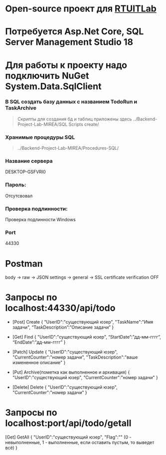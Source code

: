 # Open-source проект для [RTUITLab](https://vk.com/rtuitlab)
# Потребуется Asp.Net Core, SQL Server Management Studio 18
# Для работы к проекту надо подключить NuGet System.Data.SqlClient
### В SQL создать базу данных с названием TodoRun и TaskArchive
> Скрипты для создания бд и таблиц приложены здесь
../Backend-Project-Lab-MIREA/SQL Scripts create/
### Хранимые процедуры SQL
> ../Backend-Project-Lab-MIREA/Procedures-SQL/
### Название сервера
DESKTOP-GSFVRI0
### Пароль:
Отсутсвовал
### Проверка подлинности: 
Проверка подлинности Windows
### Port
44330
# Postman
body -> raw -> JSON
settings -> general -> SSL certificate verification OFF
# Запросы по localhost:44330/api/todo
- [Post] Create 
{
"UserID":"существующий юзер",
"TaskName":"Имя задачи",
“TaskDescription”:”Описание задачи”
}
- [Get] Find 
{
"UserID":"существующий юзер",
“StartDate”:”дд-мм-гггг”,
“EndDate”:”дд-мм-гггг”
}

- [Patch] Update 
{
"UserID":"существующий юзер",
"CurrentCounter":"номер задачи",
"TaskDescription":"ваше измененное описание"
}

- [Put] Archive(пометка как выполненное и архивация) 
{
"UserID":"существующий юзер",
"CurrentCounter":"номер задачи"
}

- [Delete] Delete 
{
"UserID":"существующий юзер",
"CurrentCounter":"номер задачи"
}

# Запросы по localhost:port/api/todo/getall
[Get] GetAll 
{
"UserID":"существующий юзер",
"Flag":""  (0 - невыполненные, 1 - выполненные, если оставить пустым, то выведет всё)
}
